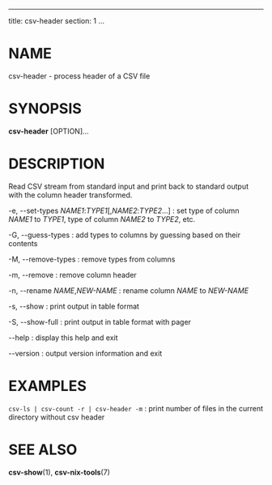 <!--
SPDX-License-Identifier: BSD-3-Clause
Copyright 2020, Marcin Ślusarz <marcin.slusarz@gmail.com>
-->

---
title: csv-header
section: 1
...

# NAME #

csv-header - process header of a CSV file

# SYNOPSIS #

**csv-header** [OPTION]...

# DESCRIPTION #

Read CSV stream from standard input and print back to standard output with
the column header transformed.

-e, \--set-types *NAME1*:*TYPE1*[,*NAME2*:*TYPE2*...]
:   set type of column *NAME1* to *TYPE1*, type of column *NAME2* to *TYPE2*, etc.

-G, \--guess-types
:   add types to columns by guessing based on their contents

-M, \--remove-types
:   remove types from columns

-m, \--remove
:   remove column header

-n, \--rename *NAME*,*NEW-NAME*
:   rename column *NAME* to *NEW-NAME*

-s, \--show
:   print output in table format

-S, \--show-full
:   print output in table format with pager

\--help
:   display this help and exit

\--version
:   output version information and exit

# EXAMPLES #

`csv-ls | csv-count -r | csv-header -m`
:   print number of files in the current directory without csv header

# SEE ALSO #

**csv-show**(1), **csv-nix-tools**(7)
